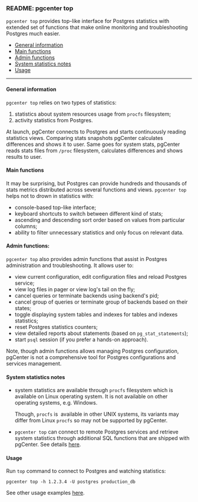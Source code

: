 ### README: pgcenter top

`pgcenter top` provides top-like interface for Postgres statistics with extended set of functions that make online monitoring and troubleshooting Postgres much easier.

- [General information](#general-information)
- [Main functions](#main-functions)
- [Admin functions](#admin-functions)
- [System statistics notes](#system-statistics-notes)
- [Usage](#usage)
---

#### General information
`pgcenter top` relies on two types of statistics: 

1. statistics about system resources usage from `procfs` filesystem; 
2. activity statistics from Postgres. 

At launch, pgCenter connects to Postgres and starts continuously reading statistics views. Comparing stats snapshots pgCenter calculates differences and shows it to user. Same goes for system stats, pgCenter reads stats files from `/proc` filesystem, calculates differences and shows results to user.  

#### Main functions
It may be surprising, but Postgres can provide hundreds and thousands of stats metrics distributed across several functions and views. `pgcenter top` helps not to drown in statistics with:
- console-based top-like interface;
- keyboard shortcuts to switch between different kind of stats;
- ascending and descending sort order based on values from particular columns;
- ability to filter unnecessary statistics and only focus on relevant data.

#### Admin functions:
`pgcenter top` also provides admin functions that assist in Postgres administration and troubleshooting. It allows user to:
- view current configuration, edit configuration files and reload Postgres service;
- view log files in pager or view log's tail on the fly;
- cancel queries or terminate backends using backend's pid;
- cancel group of queries or terminate group of backends based on their states;
- toggle displaying system tables and indexes for tables and indexes statistics;
- reset Postgres statistics counters;
- view detailed reports about statements (based on `pg_stat_statements`);
- start `psql` session (if you prefer a hands-on approach).

Note, though admin functions allows managing Postgres configuration, pgCenter is not a comprehensive tool for Postgres configurations and services management.

#### System statistics notes
- system statistics are available through `procfs` filesystem which is available on Linux operating system. It is not available on other operating systems, e.g. Windows. 

  Though, `procfs` is  available in other UNIX systems, its variants may differ from Linux `procfs` so may not be supported by pgCenter.

- `pgcenter top` can connect to remote Postgres services and retrieve system statistics through additional SQL functions that are shipped with pgCenter. See details [here]().

#### Usage
Run `top` command to connect to Postgres and watching statistics:
```
pgcenter top -h 1.2.3.4 -U postgres production_db
```

See other usage examples [here](examples.md).